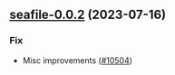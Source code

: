 

## [seafile-0.0.2](https://github.com/truecharts/charts/compare/seafile-0.0.1...seafile-0.0.2) (2023-07-16)

### Fix

- Misc improvements ([#10504](https://github.com/truecharts/charts/issues/10504))
  
  